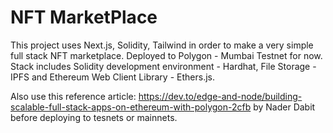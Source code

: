 # NFT MarketPlace

This project uses Next.js, Solidity, Tailwind in order to make a very simple full stack NFT marketplace. Deployed to Polygon - Mumbai Testnet for now. Stack includes Solidity development environment - Hardhat,
File Storage - IPFS and Ethereum Web Client Library - Ethers.js.

Also use this reference article: https://dev.to/edge-and-node/building-scalable-full-stack-apps-on-ethereum-with-polygon-2cfb by Nader Dabit before deploying to tesnets or mainnets.
